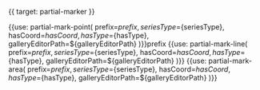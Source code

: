 {{ target: partial-marker }}


{{use: partial-mark-point(
    prefix=${prefix},
    seriesType=${seriesType},
    hasCoord=${hasCoord},
    hasType=${hasType},
    galleryEditorPath=${galleryEditorPath}
)}}prefix
{{use: partial-mark-line(
    prefix=${prefix},
    seriesType=${seriesType},
    hasCoord=${hasCoord},
    hasType=${hasType},
    galleryEditorPath=${galleryEditorPath}
)}}
{{use: partial-mark-area(
    prefix=${prefix},
    seriesType=${seriesType},
    hasCoord=${hasCoord},
    hasType=${hasType},
    galleryEditorPath=${galleryEditorPath}
)}}